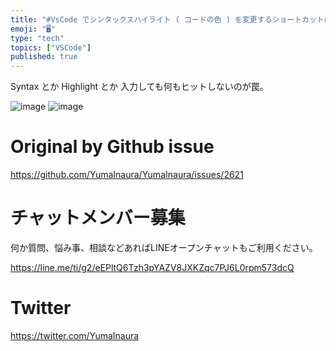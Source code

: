 ```yaml
---
title: "#VsCode でシンタックスハイライト ( コードの色 ) を変更するショートカットはコマンドパレットを開いて Change Laungu"
emoji: "🖥"
type: "tech"
topics: ["VSCode"]
published: true
---
```


Syntax とか Highlight とか 入力しても何もヒットしないのが罠。

![image](https://user-images.githubusercontent.com/13635059/67340757-19849000-f569-11e9-8d57-28d18fa2438e.png)
![image](https://user-images.githubusercontent.com/13635059/67340758-1a1d2680-f569-11e9-8047-f91d394fc29a.png)


# Original by Github issue

https://github.com/YumaInaura/YumaInaura/issues/2621








<!-- Update From Qiita API -->

# チャットメンバー募集


何か質問、悩み事、相談などあればLINEオープンチャットもご利用ください。

https://line.me/ti/g2/eEPltQ6Tzh3pYAZV8JXKZqc7PJ6L0rpm573dcQ





# Twitter


https://twitter.com/YumaInaura


<!-- Update From Qiita API -->


